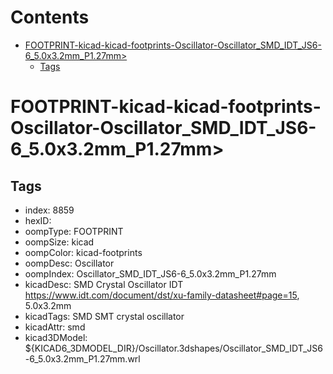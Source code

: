 



Contents
========

* [FOOTPRINT-kicad-kicad-footprints-Oscillator-Oscillator_SMD_IDT_JS6-6_5.0x3.2mm_P1.27mm>](#footprint-kicad-kicad-footprints-oscillator-oscillator_smd_idt_js6-6_50x32mm_p127mm)
	* [Tags](#tags)

# FOOTPRINT-kicad-kicad-footprints-Oscillator-Oscillator_SMD_IDT_JS6-6_5.0x3.2mm_P1.27mm>

## Tags

- index: 8859
- hexID: 
- oompType: FOOTPRINT
- oompSize: kicad
- oompColor: kicad-footprints
- oompDesc: Oscillator
- oompIndex: Oscillator_SMD_IDT_JS6-6_5.0x3.2mm_P1.27mm
- kicadDesc: SMD Crystal Oscillator IDT https://www.idt.com/document/dst/xu-family-datasheet#page=15, 5.0x3.2mm
- kicadTags: SMD SMT crystal oscillator
- kicadAttr: smd
- kicad3DModel: ${KICAD6_3DMODEL_DIR}/Oscillator.3dshapes/Oscillator_SMD_IDT_JS6-6_5.0x3.2mm_P1.27mm.wrl
